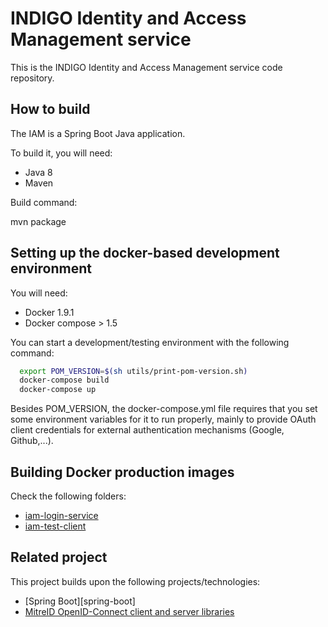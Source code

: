 # INDIGO Identity and Access Management service

This is the INDIGO Identity and Access Management service code repository.

## How to build

The IAM is a Spring Boot Java application.

To build it, you will need:

- Java 8
- Maven

Build command:

  mvn package

## Setting up the docker-based development environment

You will need:

- Docker 1.9.1
- Docker compose > 1.5

You can start a development/testing environment with the following command:

```bash
  export POM_VERSION=$(sh utils/print-pom-version.sh)
  docker-compose build
  docker-compose up
```

Besides POM_VERSION, the docker-compose.yml file requires that you set some
environment variables for it to run properly, mainly to provide OAuth client
credentials for external authentication mechanisms (Google, Github,...).

## Building Docker production images

Check the following folders:

- [iam-login-service](iam-login-service/docker)
- [iam-test-client](iam-test-client/docker)

## Related project

This project builds upon the following projects/technologies:

- [Spring Boot][spring-boot]
- [MitreID OpenID-Connect client and server libraries][mitre]

[mitre]: https://github.com/mitreid-connect/OpenID-Connect-Java-Spring-Server
